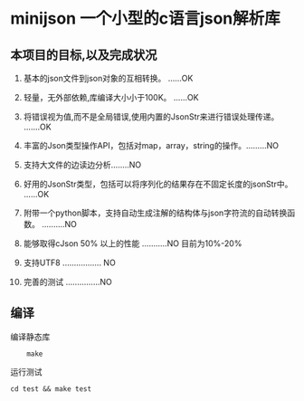 # minijson 一个小型的c语言json解析库


## 本项目的目标,以及完成状况

1. 基本的json文件到json对象的互相转换。 ......OK

2. 轻量，无外部依赖,库编译大小小于100K。 ......OK

3. 将错误视为值,而不是全局错误,使用内置的JsonStr来进行错误处理传递。 .......OK

4. 丰富的Json类型操作API，包括对map，array，string的操作。.........NO

5. 支持大文件的边读边分析........NO

6. 好用的JsonStr类型，包括可以将序列化的结果存在不固定长度的jsonStr中。 ......OK

7. 附带一个python脚本，支持自动生成注解的结构体与json字符流的自动转换函数。 ..........NO

8. 能够取得cJson 50% 以上的性能 ...........NO 目前为10%-20%

9. 支持UTF8 ................. NO

10. 完善的测试 ...............NO

## 编译

编译静态库
```
    make
```

运行测试
```
cd test && make test
```

